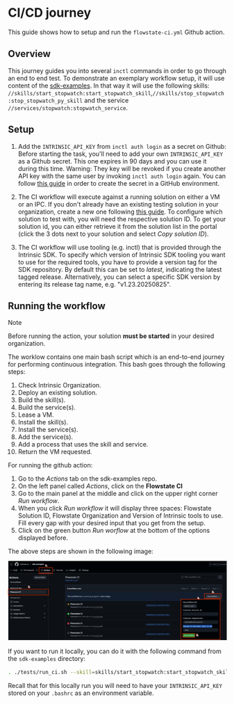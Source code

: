 # CI/CD journey

This guide shows how to setup and run the `flowstate-ci.yml` Github action.

## Overview

This journey guides you into several `inctl` commands in order to go through an end to end test. 
To demonstrate an exemplary workflow setup, it will use content of the [sdk-examples](https://github.com/intrinsic-ai/sdk-examples). 
In that way it will use the following skills: `//skills/start_stopwatch:start_stopwatch_skill`,`//skills/stop_stopwatch:stop_stopwatch_py_skill` and the service `//services/stopwatch:stopwatch_service`.

## Setup

1. Add the `INTRINSIC_API_KEY` from `inctl auth login` as a secret on Github: 
   Before starting the task, you'll need to add your own `INTRINSIC_API_KEY` as a Github secret. 
   This one expires in 90 days and you can use it during this time. 
   Warning: They key will be revoked if you create another API key with the same user by invoking `inctl auth login` again. 
   You can follow [this guide](https://docs.github.com/en/actions/how-tos/write-workflows/choose-what-workflows-do/use-secrets#creating-secrets-for-a-repository) in order to create the secret in a GitHub environment.

2. The CI workflow will execute against a running solution on either a VM or an IPC. 
   If you don't already have an existing testing solution in your organization, create a new one following [this guide](https://flowstate.intrinsic.ai/docs/guides/build_with_flowstate/create_a_new_solution/). 
   To configure which solution to test with, you will need the respective solution ID. 
   To get your solution id, you can either retrieve it from the solution list in the portal (click the 3 dots next to your solution and select *Copy solution ID*).

3. The CI workflow will use tooling (e.g. inctl) that is provided through the Intrinsic SDK. 
   To specify which version of Intrinsic SDK tooling you want to use for the required tools, you have to provide a version tag for the SDK repository. 
   By default this can be set to *latest*, indicating the latest tagged release. 
   Alternatively, you can select a specific SDK version by entering its release tag name, e.g. "v1.23.20250825".

## Running the workflow

> [!NOTE]
> Before running the action, your solution **must be started** in your desired organization.

The worklow contains one main bash script which is an end-to-end journey for performing continuous integration. 
This bash goes through the following steps:

1. Check Intrinsic Organization. 
2. Deploy an existing solution.
3. Build the skill(s).
4. Build the service(s). 
5. Lease a VM. 
6. Install the skill(s). 
7. Install the service(s). 
8. Add the service(s). 
9. Add a process that uses the skill and service. 
10. Return the VM requested.

For running the github action:

1. Go to the *Actions* tab on the sdk-examples repo.
2. On the left panel called *Actions*, click on the **Flowstate CI**
3. Go to the main panel at the middle and click on the upper right corner *Run workflow*.
4. When you click *Run workflow* it will display three spaces: Flowstate Solution ID, Flowstate Organization and Version of Intrinsic tools to use. Fill every gap with your desired input that you get from the setup.
5. Click on the green button *Run worflow* at the bottom of the options displayed before.

The above steps are shown in the following image:

![Runing the action: steps](./images/action_steps.png)

If you want to run it locally, you can do it with the following command from the `sdk-examples` directory:

```bash
. ./tests/run_ci.sh --skill=skills/start_stopwatch:start_stopwatch_skill,skills/stop_stopwatch:stop_stopwatch_py_skill --org=intrinsic@intrinsic-prod-us --solution=example_APPLIC --service=services/stopwatch:stopwatch_service
```

Recall that for this locally run you will need to have your `INTRINSIC_API_KEY` stored on your `.bashrc` as an environment variable.
